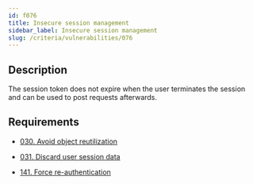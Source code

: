 ```yaml
---
id: f076
title: Insecure session management
sidebar_label: Insecure session management
slug: /criteria/vulnerabilities/076
---
```


## Description

The session token does not expire
when the user terminates the session
and can be used to post requests afterwards.

## Requirements

- [030. Avoid object reutilization](/criteria/requirements/session/030)

- [031. Discard user session data](/criteria/requirements/session/031)

- [141. Force re-authentication](/criteria/requirements/credentials/141)
